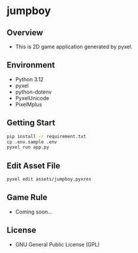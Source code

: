 # jumpboy

## Overview
- This is 2D game application generated by pyxel.

## Environment
- Python 3.12
- pyxel
- python-dotenv
- PyxelUnicode
- PixelMplus

## Getting Start
```bash
pip install -r requirement.txt
cp .env.sample .env
pyxel run app.py
```

## Edit Asset File
```bash
pyxel edit assets/jumpboy.pyxres
```

## Game Rule
- Coming soon...

## License
- GNU General Public License (GPL)
